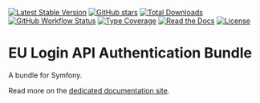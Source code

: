 [![Latest Stable Version][latest stable version]][packagist]
[![GitHub stars][github stars]][packagist]
[![Total Downloads][total downloads]][packagist]
[![GitHub Workflow Status][github workflow status]][github actions link]
[![Type Coverage][type coverage]][sheperd type coverage]
[![Read the Docs][badge readthedocs]][http readthedocs]
[![License][license]][packagist]

# EU Login API Authentication Bundle

A bundle for Symfony.

Read more on the [dedicated documentation site][http readthedocs].

[packagist]:
    https://packagist.org/packages/ecphp/eu-login-api-authentication-bundle
[latest stable version]:
    https://img.shields.io/packagist/v/ecphp/eu-login-api-authentication-bundle.svg?style=flat-square
[github stars]:
    https://img.shields.io/github/stars/ecphp/eu-login-api-authentication-bundle.svg?style=flat-square
[total downloads]:
    https://img.shields.io/packagist/dt/ecphp/eu-login-api-authentication-bundle.svg?style=flat-square
[github workflow status]:
    https://img.shields.io/github/actions/workflow/status/ecphp/eu-login-api-authentication-bundle/continuous-integration.yml?branch=master&style=flat-square
[type coverage]:
    https://img.shields.io/badge/dynamic/json?style=flat-square&color=color&label=Type%20coverage&query=message&url=https%3A%2F%2Fshepherd.dev%2Fgithub%2Fecphp%2Feu-login-api-authentication-bundle%2Fcoverage
[sheperd type coverage]:
    https://shepherd.dev/github/ecphp/eu-login-api-authentication-bundle
[license]:
    https://img.shields.io/packagist/l/ecphp/eu-login-api-authentication-bundle.svg?style=flat-square
[donate github]:
    https://img.shields.io/badge/Sponsor-Github-brightgreen.svg?style=flat-square
[donate paypal]:
    https://img.shields.io/badge/Sponsor-Paypal-brightgreen.svg?style=flat-square
[github actions link]:
    https://github.com/ecphp/eu-login-api-authentication-bundle/actions
[badge readthedocs]:
    https://img.shields.io/readthedocs/ecphp-eu-login-api-authentication-bundle?style=flat-square
[http readthedocs]:
    https://ecphp-eu-login-api-authentication-bundle.readthedocs.io/
